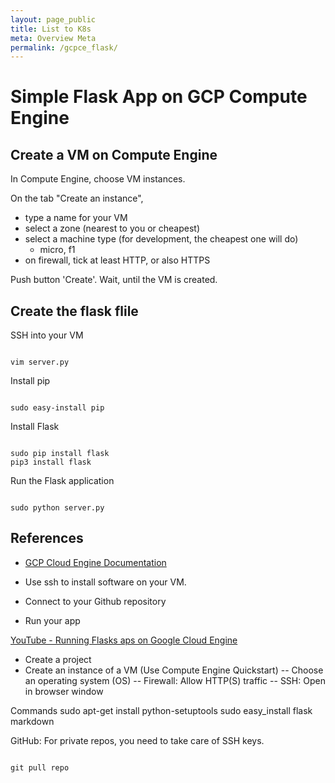 ```yaml
---
layout: page_public
title: List to K8s
meta: Overview Meta
permalink: /gcpce_flask/
---
```


# Simple Flask App on GCP Compute Engine


## Create a VM on Compute Engine

In Compute Engine, choose VM instances.

On the tab "Create an instance", 
- type a name for your VM
- select a zone (nearest to you or cheapest)
- select a machine type (for development, the cheapest one will do)
    - micro, f1
- on firewall, tick at least HTTP, or also HTTPS

Push button 'Create'. 
Wait, until the VM is created.


## Create the flask flile

SSH into your VM

<code>
vim server.py
</code>



Install pip

<code>
sudo easy-install pip
</code>

Install Flask

<code>
sudo pip install flask
pip3 install flask
</code>

Run the Flask application

<code>
sudo python server.py
</code>


## References

- [GCP Cloud Engine Documentation](https://cloud.google.com/python/tutorials/getting-started-on-compute-engine)


- Use ssh to install software on your VM.
- Connect to your Github repository
- Run your app

[YouTube - Running Flasks aps on Google Cloud Engine](https://www.youtube.com/watch?v=4YAiPgJPC0A)

- Create a project
- Create an instance of a VM (Use Compute Engine Quickstart)
-- Choose an operating system (OS)
-- Firewall: Allow HTTP(S) traffic
-- SSH: Open in browser window

Commands
sudo apt-get install python-setuptools
sudo easy_install flask markdown

GitHub:
For private repos, you need to take care of SSH keys.

<code>
git pull repo
</code>
